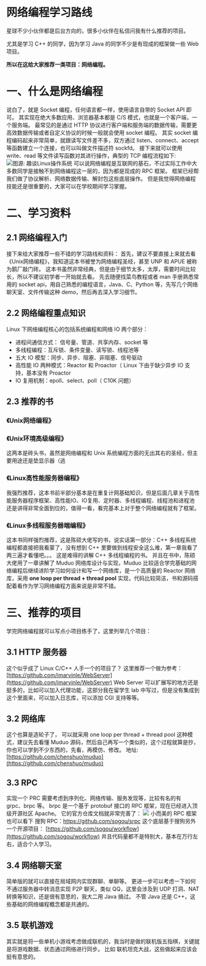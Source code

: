# 网络编程学习路线

星球不少小伙伴都是后台方向的，很多小伙伴在私信问我有什么推荐的项目。

尤其是学习 C++ 的同学，因为学习 Java 的同学不少是有现成的框架做一些 Web 项目。

**所以在这给大家推荐一类项目：网络编程。**

# 一、什么是网络编程
说白了，就是 Socket 编程，任何语言都一样，使用语言自带的 Socket API 即可。
其实现在绝大多数应用、浏览器基本都是 C/S 模式，也就是一个客户端，一个服务端。
最常见的是通过 HTTP 协议进行客户端和服务端的数据传输，需要更高效数据传输或者自定义协议的时候一般就会使用 socket 编程。
其实 socket 编程编码起来非常简单，就跟读写文件差不多，双方通过 listen、connect、accept 等函数建立一个连接，也可以叫做文件描述符 sockfd。
接下来就可以使用 write、read 等文件读写函数对其进行操作，典型的 TCP 编程流程如下:
![图源: 趣谈Linux操作系统](https://cdn.how2cs.cn/gzh/e6c9d24egy1h14so5wju7j20jd0n7q3q.jpg)
可以说网络编程是互联网的基石，不过实际工作中大多数同学是接触不到网络编程这一层的，因为都是现成的 RPC 框架。
框架已经帮我们做了协议解析、网络数据传输、解封包这些底层操作。
但是我觉得网络编程技能还是很重要的，大家可以在学校期间学习掌握。
# 二、学习资料
## 2.1 网络编程入门
接下来给大家推荐一些不错的学习路线和资料：
首先，建议不要直接上来就去看《Unix网络编程》，我知道这本书被誉为网络编程圣经，甚至 UNP 和 APUE 被称为鹅厂敲门砖。
这本书虽然非常经典，但是由于细节太多，太厚，需要时间比较长，所以不建议初学者一开始就去看。
先去随便找菜鸟教程或者 man 手册熟悉常用的 socket api，用自己熟悉的编程语言，Java、C、Python 等，先写几个网络聊天室、文件传输这种 demo，然后再去深入学习细节。
## 2.2 网络编程重点知识
Linux 下网络编程核心的包括系统编程和网络 IO 两个部分：
- 进程间通信方式： 信号量、管道、共享内存、socket 等
- 多线程编程：互斥锁、条件变量、读写锁、线程池等
- 五大 IO 模型：同步、异步、阻塞、非阻塞、信号驱动
- 高性能 IO 两种模式：Reactor 和 Proactor（ Linux 下由于缺少异步 IO 支持，基本没有 Proactor
- IO 复用机制：epoll、select、poll（ C10K 问题）
## 2.3 推荐的书
### 《Unix网络编程》
### 《Unix环境高级编程》
这两本是砖头书，虽然是网络编程和 Unix 系统编程方面的无出其右的圣经，但主要用途还是垫显示器（逃
### 《Linux高性能服务器编程》
我强烈推荐，这本书前半部分基本是在重复计网基础知识，但是后面几章关于高性能服务器程序框架、高性能IO、IO复用、定时器、多线程编程、线程池和进程池还是讲得非常全面到位的，值得一看，看完基本上对于整个网络编程就有了框架。
### 《Linux多线程服务器端编程》
这本书同样强烈推荐，这是陈硕大佬写的书，说实话第一部分：C++ 多线程系统编程都直接把我看蒙了，没有想到 C++ 里要做到线程安全这么难，第一章我看了两三遍才看懂吧。。。 这是难得的讲解 C++ 多线程编程的书。
并且在书中，陈硕大佬用了一章讲解了 Muduo 网络库设计与实现，Muduo 比较适合学完基础的网络编程后继续进阶学习如何设计和写一个网络库，是一个高质量的 Reactor 网络库，采用 **one loop per thread + thread pool** 实现，代码比较简洁，书和源码搭配着看作为学习网络编程方面来说是非常不错。
# 三、推荐的项目
学完网络编程就可以写点小项目练手了，这里列举几个项目：
## 3.1 HTTP 服务器
这个似乎成了 Linux C/C++ 人手一个的项目了？
 这里推荐一个做为参考：
[https://github.com/imarvinle/WebServer](https://github.com/imarvinle/WebServer)
Web Server 可以扩展写的地方还是挺多的，比如可以加入代理功能，这部分我在留学生 lab 中写过，但是没有集成到这个里面来，可以加入日志库，可以添加 CGI 支持等等。
## 3.2  网络库
这个也算是造轮子了， 可以就采用 one loop per thread + thread pool 这种模式，建议先去看懂 Muduo 源码，然后自己再写一个类似的，这个过程就算是抄，你也可以学到不少东西的，先看，再模仿、修改。
地址:  [https://github.com/chenshuo/muduo](https://github.com/chenshuo/muduo)

## 3.3 RPC  
实现一个 PRC 需要考虑到序列化、网络传输、服务发现等，比较有名的有 grpc、brpc 等。
brpc 是一个基于 protobuf 接口的 RPC 框架，现在已经进入顶级开源社区 Apache。 
它的官方仓库文档就非常完善了：
![](https://cdn.how2cs.cn/gzh/e6c9d24egy1h14t9a1axrj20is0sutae.jpg)
小而美的 RPC 框架也可以看下 搜狗 RPC：https://github.com/sogou/srpc
这个底层基于搜狗另外一个开源项目： [https://github.com/sogou/workflow](https://github.com/sogou/workflow)
并且代码量都不是特别大，基本在万行左右，适合个人学习。
## 3.4 网络聊天室
简单版的就可以直接在局域网内实现群聊、单聊等。 
更进一步可以考虑一下如何不通过服务器中转消息实现 P2P 聊天，类似 QQ，这里会涉及到 UDP 打洞、NAT 转换等知识，还是很有意思的，我大二用 Java 搞过。 
不管 Java 还是 C++，这些基础的网络编程概念都是共通的。
## 3.5  联机游戏
其实就是将一些单机小游戏考虑做成联机的，我当时是做的联机版五指棋，关键就是将游戏数据、状态通过网络进行同步。
比如 联机坦克大战，这些做起来应该会挺有意思的。




